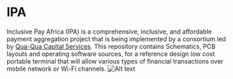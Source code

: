 # IPA
Inclusive Pay Africa (IPA) is a comprehensive, inclusive, and affordable payment aggregation project that is being implemented by a consortium led by [Qua-Qua Capital Services](quaquacapitalservices.com). This repository contains Schematics, PCB layouts and operating software sources, for a reference design low cost portable terminal that will allow various types of financial transactions over mobile network or Wi-Fi channels.
![Alt text](https://github.com/rjabdulkadir/ipa/wurii.jpg)
